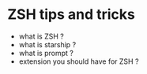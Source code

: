 #  ZSH tips and tricks
- what is ZSH ?
- what is starship ?
- what is prompt ?
- extension you should have for ZSH ?
